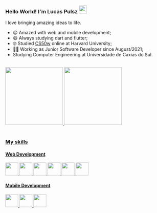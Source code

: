 ### Hello World! I'm Lucas Pulsz <img src="https://media.giphy.com/media/hvRJCLFzcasrR4ia7z/giphy.gif" width="25px">

I love bringing amazing ideas to life.

- 😍️ Amazed with web and mobile development;
- 😄 Always studying dart and flutter;
- 🤓 Studied <a href="https://cs50.harvard.edu/web/2020/">CS50w</a> online at Harvard University;
- 👨‍💻 Working as Junior Software Developer since August/2021;
- Studying Computer Engineering at Universidade de Caxias do Sul.

<br/>

<div>
  <a href="https://github.com/pulszao"/>
  <img height="180em" src="https://github-readme-stats.vercel.app/api?username=pulszao&show_icons=true&theme=tokyonight&include_all_commits=true&count_private=true" />
  <img height="180em" src="https://github-readme-stats.vercel.app/api/top-langs/?username=pulszao&layout=compact&langs_count=5&theme=tokyonight" />
</div>

<br/>

### My skills
#### Web Development
<div style="display: inline_block"> 
  <img height="40" src="https://cdn.jsdelivr.net/gh/devicons/devicon/icons/django/django-plain.svg" />
  <img height="40" src="https://cdn.jsdelivr.net/gh/devicons/devicon/icons/python/python-original.svg" />
  <img height="40" src="https://cdn.jsdelivr.net/gh/devicons/devicon/icons/javascript/javascript-original.svg" />
  <img height="40" src="https://cdn.jsdelivr.net/gh/devicons/devicon/icons/html5/html5-original.svg" />
  <img height="40" src="https://cdn.jsdelivr.net/gh/devicons/devicon/icons/css3/css3-original.svg" />
  <img height="40" src="https://cdn.jsdelivr.net/gh/devicons/devicon/icons/sass/sass-original.svg" />
</div>

#### Mobile Development
<div style="display: inline_block">
  <img height="40" src="https://cdn.jsdelivr.net/gh/devicons/devicon/icons/dart/dart-original.svg" />
  <img height="40" src="https://cdn.jsdelivr.net/gh/devicons/devicon/icons/flutter/flutter-original.svg" />
  <img height="40" src="https://cdn.jsdelivr.net/gh/devicons/devicon/icons/firebase/firebase-plain.svg" />
</div>
